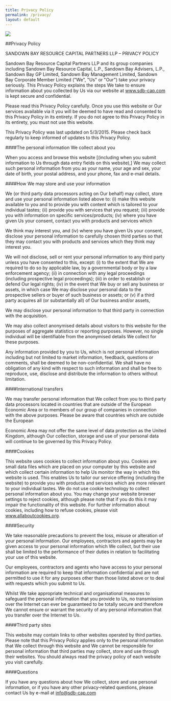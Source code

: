 ```yaml
---
title: Privacy Policy
permalink: /privacy/
layout: default
---
```


<img src="{{ site.baseurl }}images/mine_4.jpg" class="u-max-full-width"/>

##Privacy Policy

SANDOWN BAY RESOURCE CAPITAL PARTNERS LLP – PRIVACY POLICY

Sandown Bay Resource Capital Partners LLP and its group companies including Sandown Bay Resource Capital, 
L.P., Sandown Bay Advisers, L.P., Sandown Bay GP Limited, Sandown Bay Management Limited, Sandown Bay 
Corporate Member Limited ("We", "Us" or "Our") take your privacy seriously. This Privacy Policy explains the 
steps We take to ensure information about you collected by Us via our website at www.sdb-cap.com is kept 
secure and confidential.

Please read this Privacy Policy carefully. Once you use this website or Our services available via it you will be deemed to have read and consented to this Privacy Policy in its entirety. If you do not agree to this Privacy 
Policy in its entirety, you must not use this website.

This Privacy Policy was last updated on 5/3/2015. Please check back regularly to keep informed of updates to 
this Privacy Policy.

####The personal information We collect about you

When you access and browse this website [(including when you submit information to Us through data entry 
fields on this website),] We may collect such personal information from you as your name, your age and sex, 
your date of birth, your postal address, and your phone, fax and e-mail details.

####How We may store and use your information

We (or third party data processors acting on Our behalf) may collect, store and use your personal information 
listed above to: (i) make this website available to you and to provide you with content which is tailored to your individual tastes; (ii) provide you with services that you request; (iii) provide you with information on specific 
services/products; (iv) where you have given Us your consent, contact you with products and services which 

We think may interest you, and (iv) where you have given Us your consent, disclose your personal information 
to carefully chosen third parties so that they may contact you with products and services which they think may 
interest you.

We will not disclose, sell or rent your personal information to any third party unless you have consented to 
this, except: (i) to the extent that We are required to do so by applicable law, by a governmental body or by a 
law enforcement agency; (ii) in connection with any legal proceedings (including prospective legal 
proceedings); (iii) in order to establish or defend Our legal rights; (iv) in the event that We buy or sell any 
business or assets, in which case We may disclose your personal data to the prospective sellers or buyer of 
such business or assets; or (v) if a third party acquires all (or substantially all) of Our business and/or assets, 

We may disclose your personal information to that third party in connection with the acquisition.

We may also collect anonymised details about visitors to this website for the purposes of aggregate statistics 
or reporting purposes. However, no single individual will be identifiable from the anonymised details We 
collect for these purposes.

Any information provided by you to Us, which is not personal information including but not limited to market 
information, feedback, questions or comments, shall be deemed to be non-confidential. We shall have no 
obligation of any kind with respect to such information and shall be free to reproduce, use, disclose and 
distribute the information to others without limitation.

####International transfers

We may transfer personal information that We collect from you to third party data processors located in 
countries that are outside of the European Economic Area or to members of our group of companies in 
connection with the above purposes. Please be aware that countries which are outside the European 

Economic Area may not offer the same level of data protection as the United Kingdom, although Our 
collection, storage and use of your personal data will continue to be governed by this Privacy Policy.

####Cookies

This website uses cookies to collect information about you. Cookies are small data files which are placed on 
your computer by this website and which collect certain information to help Us monitor the way in which this 
website is used. This enables Us to tailor our service offering (including the website) to provide you with 
products and services which are more relevant to your individual tastes. We do not use cookie technology to 
collect personal information about you. You may change your website browser settings to reject cookies, 
although please note that if you do this it may impair the functionality of this website. For further information about cookies, including how to refuse cookies, please visit www.allaboutcookies.org.

####Security

We take reasonable precautions to prevent the loss, misuse or alteration of your personal information. Our 
employees, contractors and agents may be given access to your personal information which We collect, but 
their use shall be limited to the performance of their duties in relation to facilitating your use of this website. 

Our employees, contractors and agents who have access to your personal information are required to keep 
that information confidential and are not permitted to use it for any purposes other than those listed above or 
to deal with requests which you submit to Us.

Whilst We take appropriate technical and organisational measures to safeguard the personal information that 
you provide to Us, no transmission over the Internet can ever be guaranteed to be totally secure and therefore 
We cannot ensure or warrant the security of any personal information that you transfer over the Internet to Us.

####Third party sites

This website may contain links to other websites operated by third parties. Please note that this Privacy Policy 
applies only to the personal information that We collect through this website and We cannot be responsible 
for personal information that third parties may collect, store and use through their websites. You should 
always read the privacy policy of each website you visit carefully.

####Questions

If you have any questions about how We collect, store and use personal information, or if you have any other 
privacy-related questions, please contact Us by e-mail at <info@sdb-cap.com>

